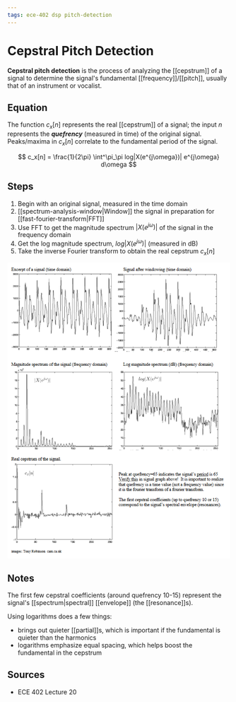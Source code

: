 ```yaml
---
tags: ece-402 dsp pitch-detection
---
```


# Cepstral Pitch Detection

**Cepstral pitch detection** is the process of analyzing the [[cepstrum]] of a signal to determine the signal's fundamental [[frequency]]/[[pitch]], usually that of an instrument or vocalist.

## Equation

The function $c_x[n]$ represents the real [[cepstrum]] of a signal; the input $n$ represents the **_quefrency_** (measured in time) of the original signal. Peaks/maxima in $c_x[n]$ correlate to the fundamental period of the signal.

$$
c_x[n] = \frac{1}{2\pi} \int^\pi_\pi log|X(e^{j\omega})| e^{j\omega} d\omega
$$

## Steps

1. Begin with an original signal, measured in the time domain
2. [[spectrum-analysis-window|Window]] the signal in preparation for [[fast-fourier-transform|FFT]]
3. Use FFT to get the magnitude spectrum $|X(e^{j\omega})|$ of the signal in the frequency domain
4. Get the log magnitude spectrum, $log|X(e^{j\omega})|$ (measured in dB)
5. Take the inverse Fourier transform to obtain the real cepstrum $c_x[n]$

![Cepstral pitch detection graphs](../attachments/cepstral-pitch-detection-graphs.png)

## Notes

The first few cepstral coefficients (around quefrency 10-15) represent the signal's [[spectrum|spectral]] [[envelope]] (the [[resonance]]s).

Using logarithms does a few things:

- brings out quieter [[partial]]s, which is important if the fundamental is quieter than the harmonics
- logarithms emphasize equal spacing, which helps boost the fundamental in the cepstrum

## Sources

- ECE 402 Lecture 20
